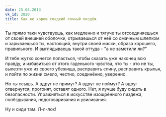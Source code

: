 ```yaml
---
date: 25.04.2013
vk_id: 2020
title: Как же хорош сладкий сочный пиздёж
---
```


Ты прямо таки чувствуешь, как медленно и тягуче ты отсоединяешься от своей внешней оболочки, отрываешься от неё со смачным шлепком и зарываешься ты, настоящий, внутри своей маски, образа хорошего, правильного. И выглядываешь такой оттуда - &quot;а не заметили ли?&quot;

И тебе жутко хочется попасться, чтобы сказать уже наконец всю правду, и избавиться от этого гаденького чувства, что ты - это не ты, вылезти уже из своего убежища, расправить спину, расправить крылья, и пойти по жизни смело, честно, соединённо, уверенно.

Но ты ссышь. А вдруг не примут? А вдруг не поймут? А вдруг отвернутся, прогонят, оставят одного. Нет, я лучше буду сидеть в безопасности. Упражняться в искусстве изощрённого пиздежа, попёздывания, недоговаривания и увиливания.

Ну и сиди там. Л-л-лох&#33;
